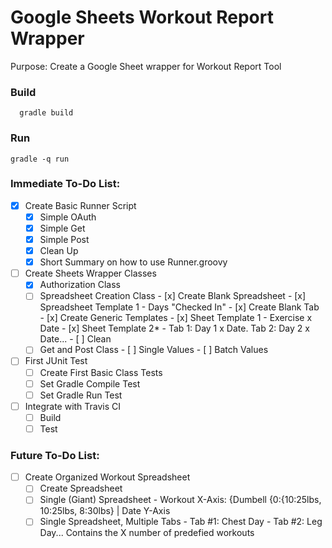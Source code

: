 # Google Sheets Workout Report Wrapper

Purpose: Create a Google Sheet wrapper for Workout Report Tool

### Build
	  gradle build

### Run
    gradle -q run

### Immediate To-Do List:
- [x] Create Basic Runner Script
  - [x] Simple OAuth
  - [x] Simple Get
  - [x] Simple Post
  - [x] Clean Up
  - [x] Short Summary on how to use Runner.groovy
- [ ] Create Sheets Wrapper Classes
  - [x] Authorization Class
  - [ ] Spreadsheet Creation Class
		- [x] Create Blank Spreadsheet
			- [x] Spreadsheet Template 1 - Days "Checked In"
		- [x] Create Blank Tab
		- [x] Create Generic Templates
			- [x] Sheet Template 1 - Exercise x Date
			- [x] Sheet Template 2* - Tab 1: Day 1 x Date. Tab 2: Day 2 x Date...
		- [ ] Clean
  - [ ] Get and Post Class
		- [ ] Single Values
		- [ ] Batch Values
- [ ] First JUnit Test
  - [ ] Create First Basic Class Tests
  - [ ] Set Gradle Compile Test
  - [ ] Set Gradle Run Test
- [ ] Integrate with Travis CI
  - [ ] Build
  - [ ] Test

### Future To-Do List:
- [ ] Create Organized Workout Spreadsheet
  - [ ] Create Spreadsheet
  - [ ] Single (Giant) Spreadsheet - Workout X-Axis: {Dumbell {0:{10:25lbs, 10:25lbs, 8:30lbs} | Date Y-Axis
  - [ ] Single Spreadsheet, Multiple Tabs - Tab #1: Chest Day - Tab #2: Leg Day... Contains the X number of predefied workouts
